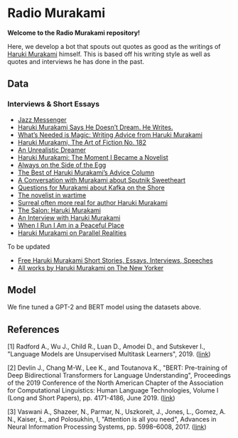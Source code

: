 # Radio Murakami

**Welcome to the Radio Murakami repository!**

Here, we develop a bot that spouts out quotes as good as the writings of [Haruki Murakami](https://en.wikipedia.org/wiki/Haruki_Murakami) himself. This is based off his writing style as well as quotes and interviews he has done in the past.

## Data

### Interviews & Short Essays
- [Jazz Messenger](https://www.nytimes.com/2007/07/08/books/review/Murakami-t.html?action=click&module=RelatedCoverage&pgtype=Article&region=Footer)
- [Haruki Murakami Says He Doesn’t Dream. He Writes.](https://www.nytimes.com/2018/10/10/books/murakami-killing-commendatore.html)
- [What’s Needed is Magic: Writing Advice from Haruki Murakami](https://lithub.com/whats-needed-is-magic-writing-advice-from-haruki-murakami/)
- [Haruki Murakami, The Art of Fiction No. 182](https://www.theparisreview.org/interviews/2/haruki-murakami-the-art-of-fiction-no-182-haruki-murakami)
- [An Unrealistic Dreamer](https://beb.mobi/2012/02/07/speaking-on-fukushima-an-unrealistic-dreamer-haruki-murakami/)
- [Haruki Murakami: The Moment I Became a Novelist](https://lithub.com/haruki-murakami-the-moment-i-became-a-novelist/#)
- [Always on the Side of the Egg](https://www.haaretz.com/israel-news/culture/1.5076881)
- [The Best of Haruki Murakami’s Advice Column](https://www.vulture.com/2015/02/best-of-haruki-murakami-advice-column.html)
- [A Conversation with Murakami about Sputnik Sweetheart](http://www.harukimurakami.com/resource_category/q_and_a/a-conversation-with-haruki-murakami-about-sputnik-sweetheart)
- [Questions for Murakami about Kafka on the Shore](http://www.harukimurakami.com/resource_category/q_and_a/questions-for-haruki-murakami-about-kafka-on-the-shore)
- [The novelist in wartime](https://www.salon.com/control/2009/02/20/haruki_murakami/)
- [Surreal often more real for author Haruki Murakami](https://www.reuters.com/article/us-books-author-murakami-idUSTRE5AO11720091125)
- [The Salon: Haruki Murakami](https://www.salon.com/control/1997/12/16/int_2/)
- [An Interview with Haruki Murakami](https://www.bookbrowse.com/author_interviews/full/index.cfm?author_number=1103)
- [When I Run I Am in a Peaceful Place](https://www.spiegel.de/international/world/spiegel-interview-with-haruki-murakami-when-i-run-i-am-in-a-peaceful-place-a-536608.html)
- [Haruki Murakami on Parallel Realities](https://www.newyorker.com/books/this-week-in-fiction/haruki-murakami-2018-09-03)

To be updated
- [Free Haruki Murakami Short Stories, Essays, Interviews, Speeches](https://bookoblivion.com/2016/12/05/free-haruki-muakami-short-stories-essays/)
- [All works by Haruki Murakami on The New Yorker](https://www.newyorker.com/contributors/haruki-murakami)

## Model

We fine tuned a GPT-2 and BERT model using the datasets above.

## References

[1] Radford A., Wu J., Child R., Luan D., Amodei D., and Sutskever I., "Language Models are Unsupervised Multitask Learners", 2019. ([link](https://d4mucfpksywv.cloudfront.net/better-language-models/language_models_are_unsupervised_multitask_learners.pdf))

[2] Devlin J., Chang M-W., Lee K., and Toutanova K., "BERT: Pre-training of Deep Bidirectional Transformers for Language Understanding", Proceedings of the 2019 Conference of the North American Chapter of the Association for Computational Linguistics: Human Language Technologies, Volume I (Long and Short Papers), pp. 4171-4186, June 2019. ([link](https://www.aclweb.org/anthology/N19-1423/))

[3] Vaswani A., Shazeer, N., Parmar, N., Uszkoreit, J., Jones, L., Gomez, A. N., Kaiser, Ł., and Polosukhin, I, "Attention is all you need", Advances in Neural Information Processing Systems, pp. 5998–6008, 2017. ([link](https://papers.nips.cc/paper/7181-attention-is-all-you-need.pdf))
